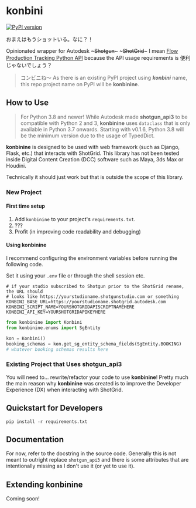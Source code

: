 # konbini

[![PyPI version](https://badge.fury.io/py/konbinine.svg)](https://badge.fury.io/py/konbinine)

おまえはもうショットいる。なに？！

Opinionated wrapper for Autodesk ~~~Shotgun~~~ ~~~ShotGrid~~~ I
mean [Flow Production Tracking Python API](https://github.com/shotgunsoftware/python-api)
because the API usage requirements is 便利じゃないでしょう？

> コンビニね～ As there is an existing PyPI project using **_konbini_** name, this repo project name
> on PyPI will be **konbinine**.

## How to Use

> For Python 3.8 and newer! While Autodesk made **shotgun_api3** to be compatible with Python 2 and 3, **konbinine**
> uses `dataclass` that is only available in Python 3.7 onwards. Starting with v0.1.6, Python 3.8 will be the minimum
> version due to the usage of TypedDict.

**konbinine** is designed to be used with web framework (such as Django, Flask, etc.) that interacts with ShotGrid. This
library has not been tested inside Digital Content Creation (DCC) software such as Maya, 3ds Max or Houdini.

Technically it should just work but that is outside the scope of this library.

### New Project

#### First time setup

1. Add `konbinine` to your project's `requirements.txt`.
2. ???
3. Profit (in improving code readability and debugging)

#### Using konbinine

I recommend configuring the environment variables before running the following code.

Set it using your `.env` file or through the shell session etc.

```shell
# if your studio subscribed to Shotgun prior to the ShotGrid rename, the URL should
# looks like https://yourstudioname.shotgunstudio.com or something 
KONBINI_BASE_URL=https://yourstudioname.shotgrid.autodesk.com
KONBINI_SCRIPT_NAME=YOURSHOTGRIDAPISCRIPTNAMEHERE
KONBINI_API_KEY=YOURSHOTGRIDAPIKEYHERE
```

```python
from konbinine import Konbini
from konbinine.enums import SgEntity

kon = Konbini()
booking_schemas = kon.get_sg_entity_schema_fields(SgEntity.BOOKING)
# whatever booking schemas results here
```

### Existing Project that Uses shotgun_api3

You will need to... rewrite/refactor your code to use **konbinine**! Pretty much the main reason why **konbinine** was
created is to improve the Developer Experience (DX) when interacting with ShotGrid.

## Quickstart for Developers

```commandline
pip install -r requirements.txt
```

## Documentation

For now, refer to the docstring in the source code. Generally this is not meant to outright replace `shotgun_api3` and
there is some attributes that are intentionally missing as I don't use it (or yet to use it).

## Extending konbinine

Coming soon!
